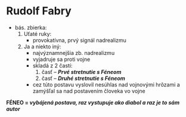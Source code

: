 # Rudolf Fabry
- bás. zbierka:
	1. Uťaté ruky:
		- provokatívna, prvý signál nadrealizmu 
	2. Ja a niekto iný: 
		- najvýznamnejšia zb. nadrealizmu
		- vyjadruje sa proti vojne
		- skladá z 2 častí:
			1. časť – ***Prvé stretnutie s Féneom***
			2. časť – ***Druhé stretnutie s Féneom***
		- cez túto postavu vyslovil nesúhlas nad vojnovými hrôzami a zamýšľal sa nad postavením človeka vo vojne 

**FÉNEO = *vybájená postava, raz vystupuje ako diabol a raz je to sám autor***